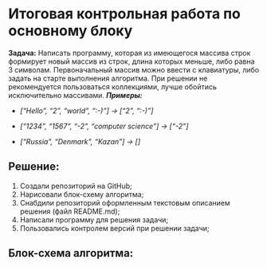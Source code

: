# Итоговая контрольная работа по основному блоку

**Задача:** Написать программу, которая из имеющегося массива строк формирует новый массив из строк, длина которых меньше, либо равна 3 символам. Первоначальный массив можно ввести с клавиатуры, либо задать на старте выполнения алгоритма. При решении не рекомендуется пользоваться коллекциями, лучше обойтись исключительно массивами.
_**Примеры:**_

* *[“Hello”, “2”, “world”, “:-)”] → [“2”, “:-)”]*

* *[“1234”, “1567”, “-2”, “computer science”] → [“-2”]*

* *[“Russia”, “Denmark”, “Kazan”] → []*

## Решение:

1. Создали репозиторий на GitHub;
2. Нарисовали блок-схему алгоритма;
3. Снабдили репозиторий оформленным текстовым описанием решения (файл README.md);
4. Написали программу для решения задачи;
5. Пользовались контролем версий при решении задачи;

## Блок-схема алгоритма:


